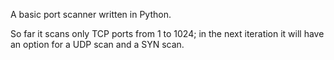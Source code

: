 A basic port scanner written in Python.

So far it scans only TCP ports from 1 to 1024; in the next iteration 
it will have an option for a UDP scan and a SYN scan.